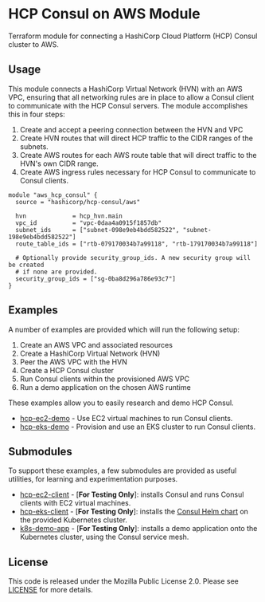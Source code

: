 # HCP Consul on AWS Module

Terraform module for connecting a HashiCorp Cloud Platform (HCP) Consul cluster to AWS.

## Usage

This module connects a HashiCorp Virtual Network (HVN) with an AWS VPC, ensuring
that all networking rules are in place to allow a Consul client to communicate
with the HCP Consul servers. The module accomplishes this in four steps:

1. Create and accept a peering connection between the HVN and VPC
2. Create HVN routes that will direct HCP traffic to the CIDR ranges of the
   subnets.
3. Create AWS routes for each AWS route table that will direct traffic to the
   HVN's own CIDR range.
4. Create AWS ingress rules necessary for HCP Consul to communicate to Consul
   clients.

```hcl
module "aws_hcp_consul" {
  source = "hashicorp/hcp-consul/aws"

  hvn             = hcp_hvn.main
  vpc_id          = "vpc-0daa4a0915f1857db"
  subnet_ids      = ["subnet-098e9eb4bdd582522", "subnet-198e9eb4bdd582522"]
  route_table_ids = ["rtb-079170034b7a99118", "rtb-179170034b7a99118"]

  # Optionally provide security_group_ids. A new security group will be created
  # if none are provided.
  security_group_ids = ["sg-0ba8d296a786e93c7"]
}
```

## Examples

A number of examples are provided which will run the following setup:

1. Create an AWS VPC and associated resources
2. Create a HashiCorp Virtual Network (HVN)
3. Peer the AWS VPC with the HVN
4. Create a HCP Consul cluster
5. Run Consul clients within the provisioned AWS VPC
6. Run a demo application on the chosen AWS runtime

These examples allow you to easily research and demo HCP Consul.

- [hcp-ec2-demo](https://github.com/hashicorp/terraform-aws-hcp-consul/tree/main/examples/hcp-ec2-demo) - Use EC2 virtual machines to run Consul clients.
- [hcp-eks-demo](https://github.com/hashicorp/terraform-aws-hcp-consul/tree/main/examples/hcp-eks-demo) - Provision and use an EKS cluster to run Consul clients.

## Submodules

To support these examples, a few submodules are provided as useful utilities,
for learning and experimentation purposes.

- [hcp-ec2-client](https://github.com/hashicorp/terraform-aws-hcp-consul/tree/main/modules/hcp-ec2-client) - [**For Testing Only**]: installs Consul and runs Consul clients with EC2 virtual machines.
- [hcp-eks-client](https://github.com/hashicorp/terraform-aws-hcp-consul/tree/main/modules/hcp-eks-client) - [**For Testing Only**]: installs the [Consul Helm chart](https://www.consul.io/docs/k8s/helm) on the provided Kubernetes cluster.
- [k8s-demo-app](https://github.com/hashicorp/terraform-aws-hcp-consul/tree/main/modules/k8s-demo-app) - [**For Testing Only**]: installs a demo application onto the Kubernetes cluster, using the Consul service mesh.

## License

This code is released under the Mozilla Public License 2.0. Please see [LICENSE](https://github.com/hashicorp/terraform-aws-hcp-consul/blob/main/LICENSE) for more details.
